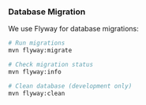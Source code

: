 ### Database Migration

We use Flyway for database migrations:

```bash
# Run migrations
mvn flyway:migrate

# Check migration status
mvn flyway:info

# Clean database (development only)
mvn flyway:clean
```